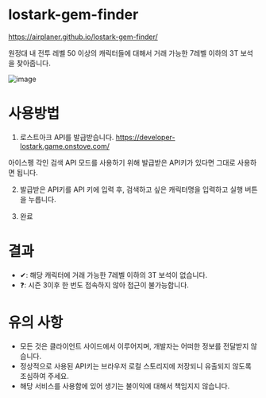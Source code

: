 # lostark-gem-finder
https://airplaner.github.io/lostark-gem-finder/

원정대 내 전투 레벨 50 이상의 캐릭터들에 대해서 거래 가능한 7레벨 이하의 3T 보석을 찾아줍니다.

![image](https://github.com/user-attachments/assets/7264ca36-183c-4add-b275-b691b7e22eae)

# 사용방법
1) 로스트아크 API를 발급받습니다.
https://developer-lostark.game.onstove.com/

아이스펭 각인 검색 API 모드를 사용하기 위해 발급받은 API키가 있다면 그대로 사용하면 됩니다.

2) 발급받은 API키를 API 키에 입력 후, 검색하고 싶은 캐릭터명을 입력하고 실행 버튼을 누릅니다.

3) 완료

# 결과
* ✔: 해당 캐릭터에 거래 가능한 7레벨 이하의 3T 보석이 없습니다.
* ❓: 시즌 3이후 한 번도 접속하지 않아 접근이 불가능합니다.

# 유의 사항
* 모든 것은 클라이언트 사이드에서 이루어지며, 개발자는 어떠한 정보를 전달받지 않습니다.
* 정상적으로 사용된 API키는 브라우저 로컬 스토리지에 저장되니 유출되지 않도록 조심하여 주세요.
* 해당 서비스를 사용함에 있어 생기는 불이익에 대해서 책임지지 않습니다.
